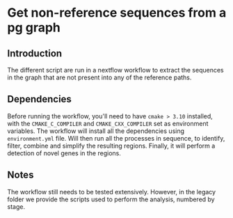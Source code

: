 # Get non-reference sequences from a pg graph
## Introduction
The different script are run in a nextflow workflow to extract the sequences in the graph that are not present into any of the reference paths.

## Dependencies
Before running the workflow, you'll need to have `cmake > 3.10` installed, with the `CMAKE_C_COMPILER` and `CMAKE_CXX_COMPILER` set as environment variables.
The workflow will install all the dependencies using `environment.yml` file. Will then run all the processes in sequence, to identify, filter, combine and simplify the resulting regions.
Finally, it will perform a detection of novel genes in the regions.

## Notes
The workflow still needs to be tested extensively. However, in the legacy folder we provide the scripts used to perform the analysis, numbered by stage.